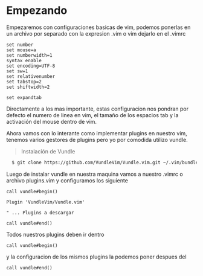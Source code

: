# Empezando

Empezaremos con configuraciones basicas de vim, podemos ponerlas en un archivo por separado con la expresion .vim o vim dejarlo en el .vimrc

```vim
set number
set mouse=a
set numberwidth=1
syntax enable
set encoding=UTF-8
set sw=1
set relativenumber
set tabstop=2 
set shiftwidth=2 

set expandtab
```
Directamente a los mas importante, estas configuracion nos pondran por defecto el numero de linea en vim, el tamaño de los espacios tab y la activación del mouse dentro de vim.

Ahora vamos con lo interante como implementar plugins en nuestro vim, tenemos varios gestores de plugins pero yo por comodida utilizo vundle.

> Instalación de Vundle
```bash
  $ git clone https://github.com/VundleVim/Vundle.vim.git ~/.vim/bundle/Vundle.vim
```
Luego de instalar vundle en nuestra maquina vamos a nuestro .vimrc o archivo plugins.vim y configuramos los siguiente

```vim
call vundle#begin()

Plugin 'VundleVim/Vundle.vim'

" ... Plugins a descargar

call vundle#end()
```

Todos nuestros plugins deben ir dentro 
```vim
call vundle#begin()
```
y la configuracion de los mismos plugins la podemos poner despues del 
```vim
call vundle#end()
```
